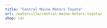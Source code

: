 ```yaml
---
title: "Central Maine Motors Toyota"
url: /waterville/central-maine-motors-toyota/
shop: car
---
```

